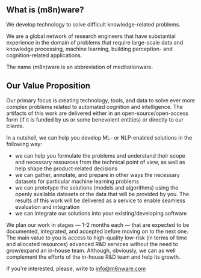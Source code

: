 ## What is (m8n)ware?

We develop technology to solve difficult knowledge-related problems.

We are a global network of research engineers that have substantial experience in the domain of problems that require large-scale data and knowledge processing, machine learning, building perception- and cognition-related applications.

The name (m8n)ware is an abbreviation of meditationware.


## Our Value Proposition

Our primary focus is creating technology, tools, and data to solve ever more complex problems related to automated cognition and intelligence. The artifacts of this work are delivered either in an open-source/open-access form (if it is funded by us or some benevolent entities) or directly to our clients.

In a nutshell, we can help you develop ML- or NLP-enabled solutions in the following way:

- we can help you formulate the problems and understand their scope and necessary resources from the technical point of view, as well as help shape the product-related decisions
- we can gather, annotate, and prepare in other ways the necessary datasets for particular machine learning problems
- we can prototype the solutions (models and algorithms) using the openly available datasets or the data that will be provided by you. The results of this work will be delivered as a service to enable seamless evaluation and integration
- we can integrate our solutions into your existing/developing software

We plan our work in stages — 1-2 months each — that are expected to be documented, integrated, and accepted before moving on to the next one. The main value to you is access to high-quality low-risk (in terms of time and allocated resources) advanced R&D services without the need to grow/expand an in-house team. Although, obviously, we can as well complement the efforts of the in-house R&D team and help its growth.

If you're interested, please, write to <info@m8nware.com>
